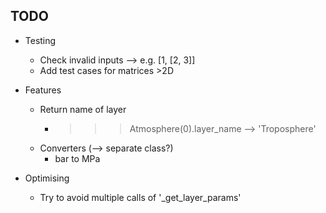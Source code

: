 ## TODO

* Testing
    * Check invalid inputs --> e.g. [1, [2, 3]]
    * Add test cases for matrices >2D

* Features
    * Return name of layer
        * >>> Atmosphere(0).layer_name --> 'Troposphere'
    * Converters (--> separate class?)
        * bar to MPa

* Optimising
    * Try to avoid multiple calls of '_get_layer_params'
